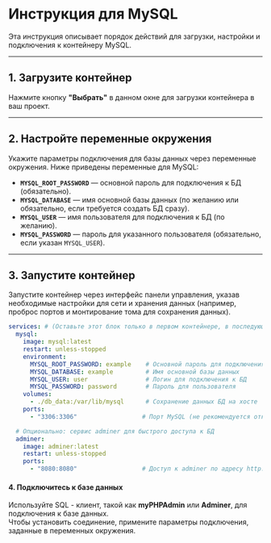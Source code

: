 # Инструкция для MySQL

Эта инструкция описывает порядок действий для загрузки, настройки и подключения к контейнеру MySQL.

---

## 1. Загрузите контейнер

Нажмите кнопку **"Выбрать"** в данном окне для загрузки контейнера в ваш проект.

---

## 2. Настройте переменные окружения

Укажите параметры подключения для базы данных через переменные окружения. Ниже приведены переменные для MySQL:

- **`MYSQL_ROOT_PASSWORD`** — основной пароль для подключения к БД (обязательно).
- **`MYSQL_DATABASE`** — имя основной базы данных (по желанию или обязательно, если требуется создать БД сразу).
- **`MYSQL_USER`** — имя пользователя для подключения к БД (по желанию).
- **`MYSQL_PASSWORD`** — пароль для указанного пользователя (обязательно, если указан `MYSQL_USER`).

---

## 3. Запустите контейнер

Запустите контейнер через интерфейс панели управления, указав необходимые настройки для сети и хранения данных (например, проброс портов и монтирование тома для сохранения данных).

```yaml
services: # (Оставьте этот блок только в первом контейнере, в последующих – подключайтесь к уже запущенному сервису)
  mysql:
    image: mysql:latest
    restart: unless-stopped
    environment:
      MYSQL_ROOT_PASSWORD: example    # Основной пароль для подключения к БД
      MYSQL_DATABASE: example         # Имя основной базы данных
      MYSQL_USER: user                # Логин для подключения к БД
      MYSQL_PASSWORD: password        # Пароль для пользователя
    volumes:
      - ./db_data:/var/lib/mysql      # Сохранение данных БД на хосте
    ports:
      - "3306:3306"                  # Порт MySQL (не рекомендуется открывать публичный доступ)

  # Опционально: сервис adminer для быстрого доступа к БД
  adminer:
    image: adminer:latest
    restart: unless-stopped
    ports:
      - "8080:8080"                  # Доступ к adminer по адресу http://localhost:8080
```

#### 4. Подключитесь к базе данных
Используйте SQL - клиент, такой как **myPHPAdmin** или **Adminer**, для подключения к базе данных.  
Чтобы установить соединение, примените параметры подключения, заданные в переменных окружения.